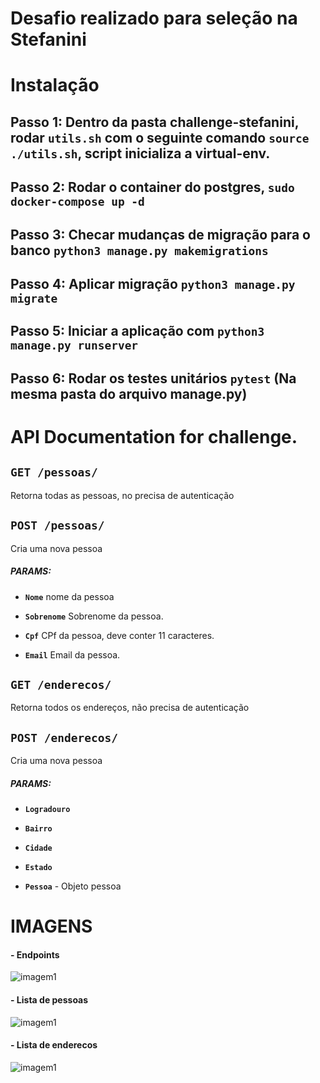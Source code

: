 # Desafio realizado para seleção na Stefanini

# Instalação
## Passo 1: Dentro da pasta challenge-stefanini, rodar `utils.sh` com o seguinte comando `source ./utils.sh`, script inicializa a virtual-env. 

## Passo 2: Rodar o container do postgres, `sudo docker-compose up -d`

## Passo 3: Checar mudanças de migração para o banco `python3 manage.py makemigrations`

## Passo 4: Aplicar migração `python3 manage.py migrate`

## Passo 5: Iniciar a aplicação com `python3 manage.py runserver`

## Passo 6: Rodar os testes unitários `pytest` (Na mesma pasta do arquivo manage.py)

# API Documentation for challenge.

## `GET /pessoas/`

Retorna todas as pessoas, no precisa de autenticação

## `POST /pessoas/`

Cria uma nova pessoa

##### PARAMS:

*  **`Nome`** nome da pessoa

*  **`Sobrenome`** Sobrenome da pessoa.

*  **`Cpf`** CPf da pessoa, deve conter 11 caracteres.

*  **`Email`** Email da pessoa.


## `GET /enderecos/`

Retorna todos os endereços, não precisa de autenticação

## `POST /enderecos/`

Cria uma nova pessoa

##### PARAMS:

*  **`Logradouro`** 

*  **`Bairro`** 

*  **`Cidade`** 

*  **`Estado`** 

* **`Pessoa`** - Objeto pessoa


# IMAGENS

#### - Endpoints

![imagem1](https://i.ibb.co/VQ0RXQ1/image.png)

#### - Lista de pessoas

![imagem1](https://i.ibb.co/PT4scnj/image-1.png)


#### - Lista de enderecos

![imagem1](https://i.ibb.co/xJtpQSw/image-2.png)
